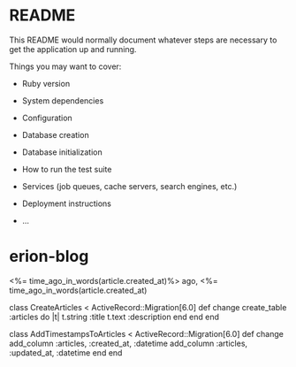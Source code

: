 # README

This README would normally document whatever steps are necessary to get the
application up and running.

Things you may want to cover:

* Ruby version

* System dependencies

* Configuration

* Database creation

* Database initialization

* How to run the test suite

* Services (job queues, cache servers, search engines, etc.)

* Deployment instructions

* ...
# erion-blog


<%= time_ago_in_words(article.created_at)%> ago,
  <%= time_ago_in_words(article.created_at)




  class CreateArticles < ActiveRecord::Migration[6.0]
    def change
      create_table :articles do |t|
        t.string :title
        t.text    :description
      end
    end
  end




  class AddTimestampsToArticles < ActiveRecord::Migration[6.0]
    def change
      add_column :articles, :created_at, :datetime
      add_column :articles, :updated_at,  :datetime
    end
  end
